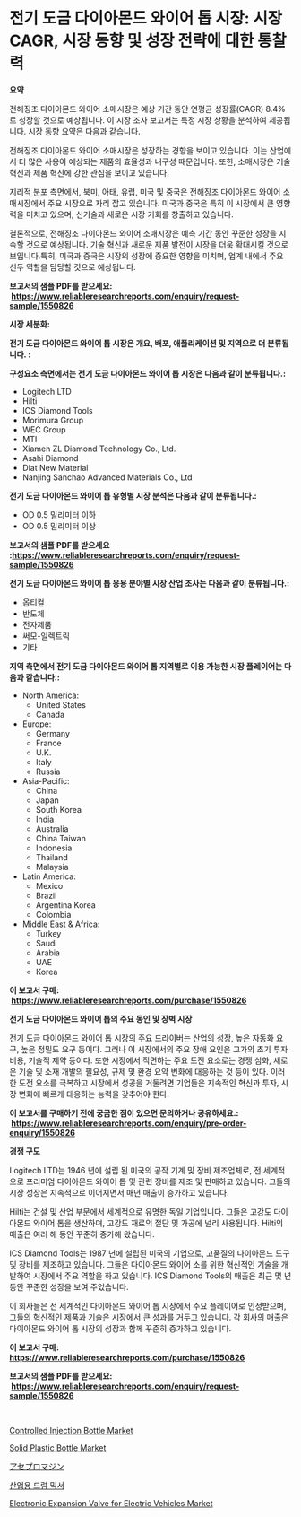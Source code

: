 <p><h1>전기 도금 다이아몬드 와이어 톱 시장: 시장 CAGR, 시장 동향 및 성장 전략에 대한 통찰력</h1></p><p><strong>요약</strong></p>
<p><p>전해징조 다이아몬드 와이어 소매시장은 예상 기간 동안 연평균 성장률(CAGR) 8.4%로 성장할 것으로 예상됩니다. 이 시장 조사 보고서는 특정 시장 상황을 분석하여 제공됩니다. 시장 동향 요약은 다음과 같습니다.</p><p>전해징조 다이아몬드 와이어 소매시장은 성장하는 경향을 보이고 있습니다. 이는 산업에서 더 많은 사용이 예상되는 제품의 효율성과 내구성 때문입니다. 또한, 소매시장은 기술 혁신과 제품 혁신에 강한 관심을 보이고 있습니다.</p><p>지리적 분포 측면에서, 북미, 아태, 유럽, 미국 및 중국은 전해징조 다이아몬드 와이어 소매시장에서 주요 시장으로 자리 잡고 있습니다. 미국과 중국은 특히 이 시장에서 큰 영향력을 미치고 있으며, 신기술과 새로운 시장 기회를 창출하고 있습니다.</p><p>결론적으로, 전해징조 다이아몬드 와이어 소매시장은 예측 기간 동안 꾸준한 성장을 지속할 것으로 예상됩니다. 기술 혁신과 새로운 제품 발전이 시장을 더욱 확대시킬 것으로 보입니다.특히, 미국과 중국은 시장의 성장에 중요한 영향을 미치며, 업계 내에서 주요 선두 역할을 담당할 것으로 예상됩니다.</p></p>
<p><strong>보고서의 샘플 PDF를 받으세요: &nbsp;<a href="https://www.reliableresearchreports.com/enquiry/request-sample/1550826">https://www.reliableresearchreports.com/enquiry/request-sample/1550826</a></strong></p>
<p><strong>시장 세분화:</strong></p>
<p><strong> 전기 도금 다이아몬드 와이어 톱 시장은 개요, 배포, 애플리케이션 및 지역으로 더 분류됩니다. :</strong></p>
<p><strong>구성요소 측면에서는 전기 도금 다이아몬드 와이어 톱 시장은 다음과 같이 분류됩니다.:</strong></p>
<p><ul><li>Logitech LTD</li><li>Hilti</li><li>ICS Diamond Tools</li><li>Morimura Group</li><li>WEC Group</li><li>MTI</li><li>Xiamen ZL Diamond Technology Co., Ltd.</li><li>Asahi Diamond</li><li>Diat New Material</li><li>Nanjing Sanchao Advanced Materials Co., Ltd</li></ul></p>
<p><strong> 전기 도금 다이아몬드 와이어 톱 유형별 시장 분석은 다음과 같이 분류됩니다.:</strong></p>
<p><ul><li>OD 0.5 밀리미터 이하</li><li>OD 0.5 밀리미터 이상</li></ul></p>
<p><strong>보고서의 샘플 PDF를 받으세요 :<a href="https://www.reliableresearchreports.com/enquiry/request-sample/1550826">https://www.reliableresearchreports.com/enquiry/request-sample/1550826</a></strong></p>
<p><strong> 전기 도금 다이아몬드 와이어 톱 응용 분야별 시장 산업 조사는 다음과 같이 분류됩니다.:</strong></p>
<p><ul><li>옵티컬</li><li>반도체</li><li>전자제품</li><li>써모-일렉트릭</li><li>기타</li></ul></p>
<p><strong>지역 측면에서 전기 도금 다이아몬드 와이어 톱 지역별로 이용 가능한 시장 플레이어는 다음과 같습니다.:</strong></p>
<p><ul>
    <li>
        North America:
        <ul>
            <li>United States</li>
            <li>Canada</li>
        </ul>
    </li>
    <li>
        Europe:
        <ul>
            <li>Germany</li>
            <li>France</li>
            <li>U.K.</li>
            <li>Italy</li>
            <li>Russia</li>
        </ul>
    </li>
    <li>
        Asia-Pacific:
        <ul>
            <li>China</li>
            <li>Japan</li>
            <li>South Korea</li>
            <li>India</li>
            <li>Australia</li>
            <li>China Taiwan</li>
            <li>Indonesia</li>
            <li>Thailand</li>
            <li>Malaysia</li>
        </ul>
    </li>
    <li>
        Latin America:
        <ul>
            <li>Mexico</li>
            <li>Brazil</li>
            <li>Argentina Korea</li>
            <li>Colombia</li>
        </ul>
    </li>
    <li>
        Middle East & Africa:
        <ul>
            <li>Turkey</li>
            <li>Saudi</li>
            <li>Arabia</li>
            <li>UAE</li>
            <li>Korea</li>
        </ul>
    </li>
    </ul></p>
<p><strong>이 보고서 구매: &nbsp;<a href="https://www.reliableresearchreports.com/purchase/1550826">https://www.reliableresearchreports.com/purchase/1550826</a></strong></p>
<p><strong>전기 도금 다이아몬드 와이어 톱의 주요 동인 및 장벽 시장</strong></p>
<p><p>전기 도금 다이아몬드 와이어 톱 시장의 주요 드라이버는 산업의 성장, 높은 자동화 요구, 높은 정밀도 요구 등이다. 그러나 이 시장에서의 주요 장애 요인은 고가의 초기 투자 비용, 기술적 제약 등이다. 또한 시장에서 직면하는 주요 도전 요소로는 경쟁 심화, 새로운 기술 및 소재 개발의 필요성, 규제 및 환경 요약 변화에 대응하는 것 등이 있다. 이러한 도전 요소를 극복하고 시장에서 성공을 거둘려면 기업들은 지속적인 혁신과 투자, 시장 변화에 빠르게 대응하는 능력을 갖추어야 한다.</p></p>
<p><strong>이 보고서를 구매하기 전에 궁금한 점이 있으면 문의하거나 공유하세요.: &nbsp;<a href="https://www.reliableresearchreports.com/enquiry/pre-order-enquiry/1550826">https://www.reliableresearchreports.com/enquiry/pre-order-enquiry/1550826</a></strong></p>
<p><strong>경쟁 구도</strong></p>
<p><p>Logitech LTD는 1946 년에 설립 된 미국의 공작 기계 및 장비 제조업체로, 전 세계적으로 프리미엄 다이아몬드 와이어 톱 및 관련 장비를 제조 및 판매하고 있습니다. 그들의 시장 성장은 지속적으로 이어지면서 매년 매출이 증가하고 있습니다.</p><p>Hilti는 건설 및 산업 부문에서 세계적으로 유명한 독일 기업입니다. 그들은 고강도 다이아몬드 와이어 톱을 생산하며, 고강도 재료의 절단 및 가공에 널리 사용됩니다. Hilti의 매출은 여러 해 동안 꾸준히 증가해 왔습니다.</p><p>ICS Diamond Tools는 1987 년에 설립된 미국의 기업으로, 고품질의 다이아몬드 도구 및 장비를 제조하고 있습니다. 그들은 다이아몬드 와이어 소를 위한 혁신적인 기술을 개발하여 시장에서 주요 역할을 하고 있습니다. ICS Diamond Tools의 매출은 최근 몇 년 동안 꾸준한 성장을 보여 주었습니다.</p><p>이 회사들은 전 세계적인 다이아몬드 와이어 톱 시장에서 주요 플레이어로 인정받으며, 그들의 혁신적인 제품과 기술은 시장에서 큰 성과를 거두고 있습니다. 각 회사의 매출은 다이아몬드 와이어 톱 시장의 성장과 함께 꾸준히 증가하고 있습니다.</p></p>
<p><strong>이 보고서 구매: &nbsp; <a href="https://www.reliableresearchreports.com/purchase/1550826">https://www.reliableresearchreports.com/purchase/1550826</a></strong></p>
<p><strong>보고서의 샘플 PDF를 받으세요: &nbsp;<a href="https://www.reliableresearchreports.com/enquiry/request-sample/1550826">https://www.reliableresearchreports.com/enquiry/request-sample/1550826</a></strong><strong></strong></p>
<p>&nbsp;</p>
<p><p><a href="https://github.com/sonuprakash1/Market-Research-Report-List-2/blob/main/controlled-injection-bottle-market.md">Controlled Injection Bottle Market</a></p><p><a href="https://github.com/jhcraigie/Market-Research-Report-List-2/blob/main/solid-plastic-bottle-market.md">Solid Plastic Bottle Market</a></p><p><a href="https://github.com/adcxff01450218/Market-Research-Report-List-1/blob/main/40922707398.md">アセプロマジン</a></p><p><a href="https://github.com/Tristiarton768456/Market-Research-Report-List-1/blob/main/95196676341.md">산업용 드럼 믹서</a></p><p><a href="https://issuu.com/reportprime-2/docs/electronic-expansion-valve-for-electric-vehicles-m">Electronic Expansion Valve for Electric Vehicles Market</a></p></p>